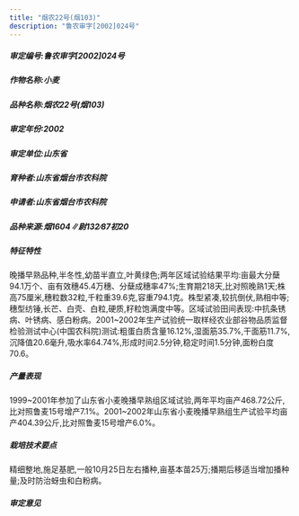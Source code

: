 ```yaml
---
title: "烟农22号(烟103)"
description: "鲁农审字[2002]024号"
---
```

##### 审定编号:鲁农审字[2002]024号

##### 作物名称:小麦

##### 品种名称:烟农22号(烟103)

##### 审定年份:2002

##### 审定单位:山东省

##### 育种者:山东省烟台市农科院

##### 申请者:山东省烟台市农科院

##### 品种来源:烟1604∥尉132∕87初20

##### 特征特性
晚播早熟品种,半冬性,幼苗半直立,叶黄绿色;两年区域试验结果平均:亩最大分蘖94.1万个、亩有效穗45.4万穗、分蘖成穗率47%;生育期218天,比对照晚熟1天;株高75厘米,穗粒数32粒,千粒重39.6克,容重794.1克。株型紧凑,较抗倒伏,熟相中等;穗型纺锤,长芒、白壳、白粒,硬质,籽粒饱满度中等。区域试验田间表现:中抗条锈病、叶锈病、感白粉病。2001~2002年生产试验统一取样经农业部谷物品质监督检验测试中心(中国农科院)测试:粗蛋白质含量16.12%,湿面筋35.7%,干面筋11.7%,沉降值20.6毫升,吸水率64.74%,形成时间2.5分钟,稳定时间1.5分钟,面粉白度70.6。

##### 产量表现
1999~2001年参加了山东省小麦晚播早熟组区域试验,两年平均亩产468.72公斤,比对照鲁麦15号增产7.1%。2001~2002年山东省小麦晚播早熟组生产试验平均亩产404.39公斤,比对照鲁麦15号增产6.0%。

##### 栽培技术要点
精细整地,施足基肥,一般10月25日左右播种,亩基本苗25万;播期后移适当增加播种量;及时防治蚜虫和白粉病。

##### 审定意见

